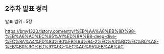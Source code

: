 ## 2주차 발표 정리

발표 범위 : 5장

https://bmy1320.tistory.com/entry/%EB%AA%A8%EB%8D%98-%EB%A6%AC%EC%95%A1%ED%8A%B8-deep-dive-%EC%8A%A4%ED%84%B0%EB%94%94-2%EC%A3%BC%EC%B0%A8-%EB%B0%9C%ED%91%9C-%EC%A0%95%EB%A6%AC
